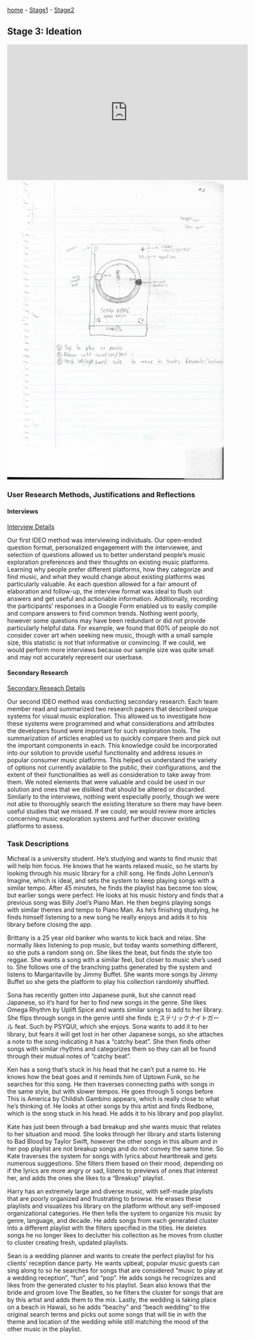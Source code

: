 [home](https://colinauyeng.github.io/CPSC-481--MusicSurf/) - [Stage1](https://colinauyeng.github.io/CPSC-481--MusicSurf/Stage1) - [Stage2](https://colinauyeng.github.io/CPSC-481--MusicSurf/Stage2) 
## Stage 3: Ideation

<iframe width="560" height="315" src="https://www.youtube.com/watch?v=NZVA_vplFzc&feature=youtu.be" frameborder="0" allow="autoplay; encrypted-media" allowfullscreen></iframe>

<img src="/sketch1.png" alt="hi" class="inline"/>

### User Research Methods, Justifications and Reflections

#### Interviews
[Interview Details](https://colinauyeng.github.io/CPSC-481--MusicSurf/Interviews)

Our first IDEO method was interviewing individuals. Our open-ended question format, personalized engagement with the interviewee, and selection of questions allowed us to better understand people’s music exploration preferences and their thoughts on existing music platforms. Learning why people prefer different platforms, how they categorize and find music, and what they would change about existing platforms was particularly valuable. As each question allowed for a fair amount of elaboration and follow-up, the interview format was ideal to flush out answers and get useful and actionable information. Additionally, recording the participants’ responses in a Google Form enabled us to easily compile and compare answers to find common trends. Nothing went poorly, however some questions may have been redundant or did not provide particularly helpful data. For example, we found that 60% of people do not consider cover art when seeking new music, though with a small sample size, this statistic is not that informative or convincing. If we could, we would perform more interviews because our sample size was quite small and may not accurately represent our userbase.

#### Secondary Research
[Secondary Reseach Details](https://colinauyeng.github.io/CPSC-481--MusicSurf/Research)

Our second IDEO method was conducting secondary research. Each team member read and summarized two research papers that described unique systems for visual music exploration. This allowed us to investigate how these systems were programmed and what considerations and attributes the developers found were important for such exploration tools. The summarization of articles enabled us to quickly compare them and pick out the important components in each. This knowledge could be incorporated into our solution to provide useful functionality and address issues in popular consumer music platforms. This helped us understand the variety of options not currently available to the public, their configurations, and the extent of their functionalities as well as consideration to take away from them. We noted elements that were valuable and could be used in our solution and ones that we disliked that should be altered or discarded. Similarly to the interviews, nothing went especially poorly, though we were not able to thoroughly search the existing literature so there may have been useful studies that we missed. If we could, we would review more articles concerning music exploration systems and further discover existing platforms to assess.

### Task Descriptions

Micheal is a university student. He’s studying and wants to find music that will help him focus. He knows that he wants relaxed music, so he starts by looking through his music library for a chill song. He finds John Lennon’s Imagine, which is ideal, and sets the system to keep playing songs with a similar tempo. After 45 minutes, he finds the playlist has become too slow, but earlier songs were perfect. He looks at his music history and finds that a previous song was Billy Joel’s Piano Man. He then begins playing songs with similar themes and tempo to Piano Man. As he’s finishing studying, he finds himself listening to a new song he really enjoys and adds it to his library before closing the app.

Brittany is a 25 year old banker who wants to kick back and relax. She normally likes listening to pop music, but today wants something different, so she puts a random song on. She likes the beat, but finds the style too reggae. She wants a song with a similar feel, but closer to music she’s used to. She follows one of the branching paths generated by the system and listens to Margaritaville by Jimmy Buffet. She wants more songs by Jimmy Buffet so she gets the platform to play his collection randomly shuffled.

Sona has recently gotten into Japanese punk, but she cannot read Japanese, so it’s hard for her to find new songs in the genre. She likes Omega Rhythm by Uplift Spice and wants similar songs to add to her library. She flips through songs in the genre until she finds ヒステリックナイトガール feat. Such  by PSYQUI, which she enjoys. Sona wants to add it to her library, but fears it will get lost in her other Japanese songs, so she attaches a note to the song indicating it has a “catchy beat”. She then finds other songs with similar rhythms and categorizes them so they can all be found through their mutual notes of “catchy beat”. 

Ken has a song that’s stuck in his head that he can’t put a name to. He knows how the beat goes and it reminds him of Uptown Funk, so he searches for this song. He then traverses connecting paths with songs in the same style, but with slower tempos. He goes through 5 songs before This is America by Childish Gambino appears, which is really close to what he’s thinking of. He looks at other songs by this artist and finds Redbone, which is the song stuck in his head. He adds it to his library and pop playlist. 

Kate has just been through a bad breakup and she wants music that relates to her situation and mood. She looks through her library and starts listening to Bad Blood by Taylor Swift, however the other songs in this album and in her pop playlist are not breakup songs and do not convey the same tone. So Kate traverses the system for songs with lyrics about heartbreak and gets numerous suggestions. She filters them based on their mood, depending on if the lyrics are more angry or sad, listens to previews of ones that interest her, and adds the ones she likes to a “Breakup” playlist. 

Harry has an extremely large and diverse music, with self-made playlists that are poorly organized and frustrating to browse. He erases these playlists and visualizes his library on the platform without any self-imposed organizational categories. He then tells the system to organize his music by genre, language, and decade. He adds songs from each generated cluster into a different playlist with the filters specified in the titles. He deletes songs he no longer likes to declutter his collection as he moves from cluster to cluster creating fresh, updated playlists.

Sean is a wedding planner and wants to create the perfect playlist for his clients’ reception dance party. He wants upbeat, popular music guests can sing along to so he searches for songs that are considered “music to play at a wedding reception”, “fun”, and “pop”. He adds songs he recognizes and likes from the generated cluster to his playlist. Sean also knows that the bride and groom love The Beatles, so he filters the cluster for songs that are by this artist and adds them to the mix. Lastly, the wedding is taking place on a beach in Hawaii, so he adds “beachy” and “beach wedding” to the original search terms and picks out some songs that will tie in with the theme and location of the wedding while still matching the mood of the other music in the playlist. 
